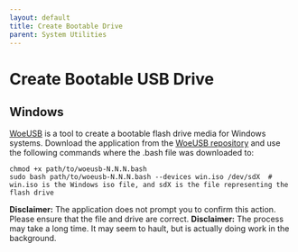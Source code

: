 ```yaml
---
layout: default
title: Create Bootable Drive
parent: System Utilities
---
```


# Create Bootable USB Drive
## Windows  
[WoeUSB](https://github.com/WoeUSB/WoeUSB) is a tool to create a bootable flash drive media for Windows systems. Download the application from the [WoeUSB repository](https://github.com/WoeUSB/WoeUSB) and use the following commands where the .bash file was downloaded to:
```
chmod +x path/to/woeusb-N.N.N.bash
sudo bash path/to/woeusb-N.N.N.bash --devices win.iso /dev/sdX  # win.iso is the Windows iso file, and sdX is the file representing the flash drive
```
**Disclaimer:** The application does not prompt you to confirm this action. Please ensure that the file and drive are correct.
**Disclaimer:** The process may take a long time. It may seem to hault, but is actually doing work in the background.